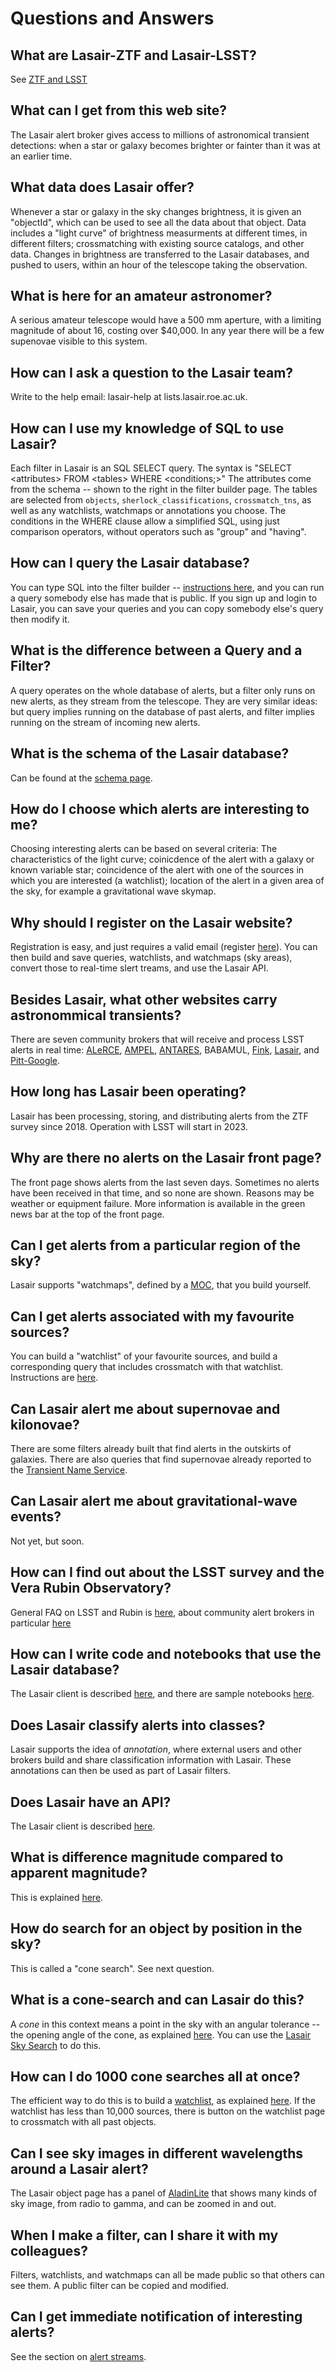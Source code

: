# Questions and Answers

## What are Lasair-ZTF and Lasair-LSST?

See [ZTF and LSST](../about.html#ztf-and-lsst)

## What can I get from this web site?

The Lasair alert broker gives access to millions of astronomical transient detections: when a star or galaxy becomes brighter or fainter than it was at an earlier time.

## What data does Lasair offer?

Whenever a star or galaxy in the sky changes brightness, it is given an "objectId", which can be used to see all the data about that object. Data includes a "light curve" of brightness measurments at different times, in different filters; crossmatching with existing source catalogs, and other data.
Changes in brightness are transferred to the Lasair databases, and pushed to users, within an hour
of the telescope taking the observation.

## What is here for an amateur astronomer?

A serious amateur telescope would have a 500 mm aperture, with a limiting magnitude of about 16, costing over $40,000. In any year there will be a few supenovae visible to this system.

## How can I ask a question to the Lasair team?

Write to the help email: lasair-help at lists.lasair.roe.ac.uk.

## How can I use my knowledge of SQL to use Lasair?

Each filter in Lasair is an SQL SELECT query. The syntax is "SELECT <attributes\> FROM <tables\> WHERE <conditions;\>" The attributes come from the schema -- shown to the right in the filter builder page. The tables are selected from `objects`, `sherlock_classifications`, `crossmatch_tns`, as well as any watchlists, watchmaps or annotations you choose. The conditions in the WHERE clause allow a simplified SQL, using just comparison operators, without operators such as "group" and "having".

## How can I query the Lasair database?

You can type SQL into the filter builder -- [instructions here](../core_functions/make_filter.html), 
and you can run a query somebody else has made that is public. If you sign up and login to Lasair, you can save your queries and you can copy somebody else's query then modify it.

## What is the difference between a Query and a Filter?

A query operates on the whole database of alerts, but a filter only runs on new alerts, as they stream from the telescope. They are very similar ideas: but query implies running on the database of past alerts,
and filter implies running on the stream of incoming new alerts.

## What is the schema of the Lasair database?

Can be found at the [schema page]({%lasairurl%}/schema).

## How do I choose which alerts are interesting to me?

Choosing interesting alerts can be based on several criteria: The characteristics of the light curve; coinicdence of the alert with a galaxy or known variable star; coincidence of the alert with one of the sources in which you are interested (a watchlist); location of the alert in a given area of the sky, for example a gravitational wave skymap.

## Why should I register on the Lasair website?

Registration is easy, and just requires a valid email (register [here]({%lasairurl%}/register)). You can then build and save queries, watchlists, and watchmaps (sky areas), convert those to real-time slert treams, and use the Lasair API.

## Besides Lasair, what other websites carry astronommical transients?

There are seven community brokers that will receive and process LSST alerts in real time: [ALeRCE](http://alerce.science/), [AMPEL](https://ampelproject.github.io/), [ANTARES](https://antares.noirlab.edu/), BABAMUL, [Fink](https://fink-broker.re%3Cdthedocs.io/en/latest/), [Lasair](https://lasair.roe.ac.uk/), and [Pitt-Google](https://pitt-broker.re%3Cdthedocs.io/en/latest/).

## How long has Lasair been operating?

Lasair has been processing, storing, and distributing alerts from the ZTF survey since 2018.
Operation with LSST will start in 2023.

## Why are there no alerts on the Lasair front page?

The front page shows alerts from the last seven days. Sometimes no alerts have been received
in that time, and so none are shown. Reasons may be weather or equipment failure.
More information is available in the green news bar at the top of the front page.

## Can I get alerts from a particular region of the sky?

Lasair supports "watchmaps", defined by a [MOC](https://cds-astro.github.io/mocpy/), that you build yourself.

## Can I get alerts associated with my favourite sources?

You can build a "watchlist" of your favourite sources, and build a corresponding query that includes crossmatch with that watchlist. Instructions are [here](../core_functions/watchlists.html).

## Can Lasair alert me about supernovae and kilonovae?

There are some filters already built that find alerts in the outskirts of galaxies. There are also queries that find supernovae already reported to the [Transient Name Service](https://www.wis-tns.org/).

## Can Lasair alert me about gravitational-wave events?

Not yet, but soon.

## How can I find out about the LSST survey and the Vera Rubin Observatory?

General FAQ on LSST and Rubin is [here](https://www.lsst.org/content/rubin-observatory-general-public-faqs), about community alert brokers in particular [here](https://www.lsst.org/scientists/alert-brokers)

## How can I write code and notebooks that use the Lasair database?

The Lasair client is described [here](../core_functions/rest-api.html), and
there are sample notebooks [here](../core_functions/python-notebooks.html).

## Does Lasair classify alerts into classes?

Lasair supports the idea of *annotation*, where external users and other brokers build and
share classification information with Lasair. These annotations can then be used as part of 
Lasair filters.

## Does Lasair have an API?

The Lasair client is described [here](../core_functions/rest-api.html).

## What is difference magnitude compared to apparent magnitude?

This is explained [here](../concepts/objects_sources.html).

## How do search for an object by position in the sky?

This is called a "cone search". See next question.

## What is a cone-search and can Lasair do this?

A *cone* in this context means a point in the sky with an angular tolerance -- the opening
angle of the cone, as explained [here](../concepts/sky-search.html). 
You can use the [Lasair Sky Search](../core_functions/sky-search.html)
to do this.

## How can I do 1000 cone searches all at once?

The efficient way to do this is to build a [watchlist](../concepts/watchlist.html),
as explained [here](../core_functions/watchlist.html). If the watchlist has
less than 10,000 sources, there is button on the watchlist page to crossmatch
with all past objects.

## Can I see sky images in different wavelengths around a Lasair alert?

The Lasair object page has a panel of [AladinLite](https://aladin.u-strasbg.fr/AladinLite/)
that shows many kinds of sky image, from radio to gamma, and can be zoomed in and out.

## When I make a filter, can I share it with my colleagues?

Filters, watchlists, and watchmaps can all be made public so that others can see them.
A public filter can be copied and modified.

## Can I get immediate notification of interesting alerts?

See the section on [alert streams](../core_functions/alert-streams).
